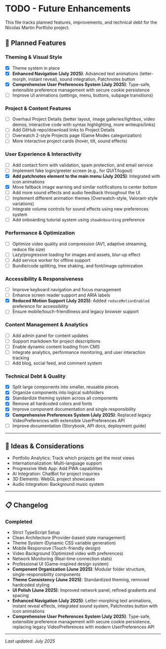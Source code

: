 # TODO - Future Enhancements

This file tracks planned features, improvements, and technical debt for the Nicolas Martin Portfolio project.

## 🚀 Planned Features

### Theming & Visual Style

- [x] Theme system in place
- [x] **Enhanced Navigation (July 2025)**: Advanced text animations (letter-morph, instant reveal), sound integration, Patchnotes button
- [x] **Comprehensive User Preferences System (July 2025)**: Type-safe, extensible preference management with secure cookie persistence
- [ ] Improve UI animations (settings, menu, buttons, subpage transitions)

### Project & Content Features

- [ ] Overhaul Project Details (better layout, image galleries/lightbox, video demos, interactive code with syntax highlighting, more writeups/links)
- [ ] Add GitHub repo/download links to Project Details
- [ ] Overwatch 2-style Projects page (Game Modes categorization)
- [ ] More interactive project cards (hover, tilt, sound effects)

### User Experience & Interactivity

- [ ] Add contact form with validation, spam protection, and email service
- [ ] Implement fake login/greeter screen (e.g., for QUIT/logout)
- [x] **Add patchnotes element to the main menu (July 2025)**: Integrated with icon animations
- [x] Move fallback image warning and similar notifications to center bottom
- [ ] Add more sound effects and audio feedback throughout the UI
- [ ] Implement different animation themes (Overwatch-style, Valorant-style variations)
- [ ] Integrate volume controls for sound effects using new preferences system
- [ ] Add onboarding tutorial system using `showOnboarding` preference

### Performance & Optimization

- [ ] Optimize video quality and compression (AV1, adaptive streaming, reduce file size)
- [ ] Lazy/progressive loading for images and assets, blur-up effect
- [ ] Add service worker for offline support
- [ ] Bundle/code splitting, tree shaking, and font/image optimization

### Accessibility & Responsiveness

- [ ] Improve keyboard navigation and focus management
- [ ] Enhance screen reader support and ARIA labels
- [x] **Reduced Motion Support (July 2025)**: Added `reduceMotionEnabled` preference for accessibility
- [ ] Ensure mobile/touch-friendliness and legacy browser support

### Content Management & Analytics

- [ ] Add admin panel for content updates
- [ ] Support markdown for project descriptions
- [ ] Enable dynamic content loading from CMS
- [ ] Integrate analytics, performance monitoring, and user interaction tracking
- [ ] Add blog, social feed, and comment system

### Technical Debt & Quality

- [x] Split large components into smaller, reusable pieces
- [x] Organize components into logical subfolders
- [x] Standardize theming system across all components
- [x] Remove all hardcoded colors and fonts
- [x] Improve component documentation and single responsibility
- [x] **Comprehensive Preferences System (July 2025)**: Replaced legacy VideoPreferences with extensible UserPreferences API
- [ ] Improve documentation (Storybook, API docs, deployment guide)

---

## 📝 Ideas & Considerations

- Portfolio Analytics: Track which projects get the most views
- Internationalization: Multi-language support
- Progressive Web App: Add PWA capabilities
- AI Integration: ChatBot for project inquiries
- 3D Elements: WebGL project showcases
- Audio Integration: Background music system

---

## 📋 Changelog

### Completed

- Strict TypeScript Setup
- Clean Architecture (Provider-based state management)
- Theme System (Dynamic CSS variable generation)
- Mobile Responsive (Touch-friendly design)
- Video Background (Optimized video with preferences)
- Network Monitoring (Real-time connection stats)
- Professional UI (Game-inspired design system)
- **Component Organization (June 2025)**: Modular folder structure, single-responsibility components
- **Theme Consistency (June 2025)**: Standardized theming, removed hardcoded styling
- **UI Polish (June 2025)**: Improved network panel, refined gradients and spacing
- **Enhanced Navigation (July 2025)**: Letter-morphing text animations, instant reveal effects, integrated sound system, Patchnotes button with icon animations
- **Comprehensive User Preferences System (July 2025)**: Type-safe, extensible preference management with secure cookie persistence, replacing legacy VideoPreferences with modern UserPreferences API

---

_Last updated: July 2025_
